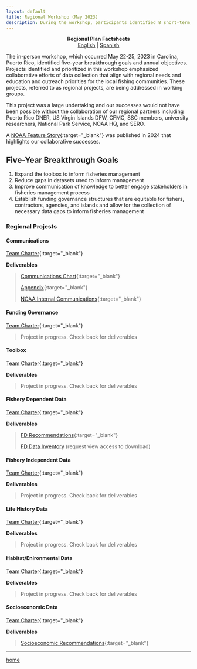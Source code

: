 ```yaml
---
layout: default
title: Regional Workshop (May 2023)
description: During the workshop, participants identified 8 short-term, actionable projects nested under 4 five-year breakthrough goals
---
```


<center><b>
  Regional Plan Factsheets
</b></center>

<div style="text-align: center;">
  <a href="/SFD-CFB-Caribbean-Strategic-Planning/assets/Factsheet_RegionalPlan_English.pdf" target="_blank">English</a> | <a href="/SFD-CFB-Caribbean-Strategic-Planning/assets/Factsheet_RegionalPlan_Spanish.pdf" target="_blank">Spanish</a>
</div>

The in-person workshop, which occurred May 22-25, 2023 in Carolina, Puerto Rico, identified five-year breakthrough goals and annual objectives. Projects identified and prioritized in this workshop emphasized collaborative efforts of data collection that align with regional needs and education and outreach priorities for the local fishing communities. These projects, referred to as regional projects, are being addressed in working groups.

This project was a large undertaking and our successes would not have been possible without the collaboration of our regional partners including Puerto Rico DNER, US Virgin Islands DFW, CFMC, SSC members, university researchers, National Park Service, NOAA HQ, and SERO.

A [NOAA Feature Story](https://www.fisheries.noaa.gov/feature-story/improving-fisheries-and-ecosystem-data-collection-caribbean-through-partnership){:target="_blank"} was published in 2024 that highlights our collaborative successes.

## Five-Year Breakthrough Goals

1. Expand the toolbox to inform fisheries management
2. Reduce gaps in datasets used to inform management
3. Improve communication of knowledge to better engage stakeholders in fisheries management process
4. Establish funding governance structures that are equitable for fishers, contractors, agencies, and islands and allow for the collection of necessary data gaps to inform fisheries management

### Regional Projests

#### Communications

[Team Charter](assets/TC_Communications.pdf){:target="_blank"} 

**Deliverables**

> [Communications Chart](assets/Caribbean_Communications_Chart_2024.pdf){:target="_blank"}
> 
> [Appendix](assets/CSP_CommunicationsAppendix_2024.pdf){:target="_blank"}
> 
> [NOAA Internal Communications](assets/CSP_CommunicationsNOAAInternal.pdf_2024){:target="_blank"} 

#### Funding Governance

[Team Charter](assets/TC_FundingGovernance.pdf){:target="_blank"} 

> Project in progress. Check back for deliverables

#### Toolbox

[Team Charter](assets/TC_Toolbox.pdf){:target="_blank"} 

**Deliverables**

> Project in progress. Check back for deliverables

#### Fishery Dependent Data

[Team Charter](assets/TC_FD.pdf){:target="_blank"} 

**Deliverables**

> [FD Recommendations](assets/CSP_FD_Recommendations_2025.pdf){:target="_blank"}
> 
> [FD Data Inventory](https://docs.google.com/spreadsheets/d/1ZwjcioiZiMqN0lFWoqVVwzZWmNhbQlJ1WWbwds-e5f8/edit?gid=94681785#gid=94681785) (request view access to download)

#### Fishery Independent Data

[Team Charter](assets/TC_FI.pdf){:target="_blank"} 

**Deliverables**

> Project in progress. Check back for deliverables

#### Life History Data

[Team Charter](assets/TC_LifeHistory.pdf){:target="_blank"} 

**Deliverables**

> Project in progress. Check back for deliverables

#### Habitat/Enironmental Data

[Team Charter](assets/TC_HabitatEnvironmental.pdf){:target="_blank"} 

**Deliverables**

> Project in progress. Check back for deliverables

#### Socioeconomic Data

[Team Charter](assets/TC_Socioeconomic.pdf){:target="_blank"} 

**Deliverables**

> [Socioeconomic Recommendations](assets/CSP_Socioeconomic_Recommendations_2024.pdf){:target="_blank"} 

* * *

[home](./)
